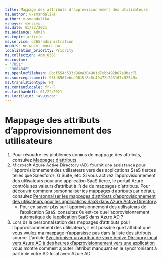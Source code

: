 ```yaml
---
title: Mappage des attributs d’approvisionnement des utilisateurs
ms.author: v-smandalika
author: v-smandalika
manager: dansimp
ms.date: 01/22/2021
ms.audience: Admin
ms.topic: article
ms.service: o365-administration
ROBOTS: NOINDEX, NOFOLLOW
localization_priority: Priority
ms.collection: Adm_O365
ms.custom:
- "7851"
- "9004348"
ms.openlocfilehash: 8bbf554c533d960a304901d7cbb492b87e9bec71
ms.sourcegitcommit: 953a8567ebcd9835f8c5c49472b223107c92549b
ms.translationtype: HT
ms.contentlocale: fr-FR
ms.lasthandoff: 01/22/2021
ms.locfileid: "49935363"
---
```

# <a name="user-provisioning-attribute-mapping"></a>Mappage des attributs d’approvisionnement des utilisateurs

1. Pour résoudre les problèmes connus de mappage des attributs, consultez [Mappages d’attributs](https://docs.microsoft.com/azure/active-directory/app-provisioning/known-issues#attribute-mappings). 
2. Microsoft Azure Active Directory (AD) fournit une assistance pour l’approvisionnement des utilisateurs vers des applications SaaS tierces telles que Salesforce, G Suite, etc. Si vous activez l’approvisionnement des utilisateurs pour une application SaaS tierce, le portail Azure contrôle ses valeurs d’attribut à l’aide de mappages d’attributs. Pour découvrir comment personnaliser les mappages d’attributs par défaut, consultez [Personnaliser les mappages d’attributs d’approvisionnement des utilisateurs pour les applications SaaS dans Azure Active Directory](https://docs.microsoft.com/azure/active-directory/app-provisioning/customize-application-attributes).
    - Pour en savoir plus sur l’approvisionnement des utilisateurs de l’application SaaS, consultez [Qu’est-ce que l’approvisionnement automatique de l’application SaaS dans Azure AD ?](https://docs.microsoft.com/azure/active-directory/app-provisioning/user-provisioning) 
3. Lors de la personnalisation des mappages d’attributs pour l’approvisionnement des utilisateurs, il est possible que l’attribut que vous voulez ma mappage n’apparaisse pas dans la liste des attributs source. L’article [Synchroniser un attribut de votre Active Directory local vers Azure AD à des heures d’approvisionnement vers une application](https://docs.microsoft.com/azure/active-directory/app-provisioning/user-provisioning-sync-attributes-for-mapping) vous montre comment ajouter l’attribut manquant en le synchronisant à partir de votre AD local avec Azure AD.
